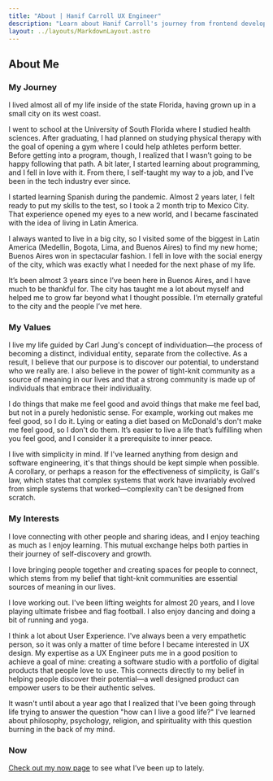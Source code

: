 ```yaml
---
title: "About | Hanif Carroll UX Engineer"
description: "Learn about Hanif Carroll's journey from frontend developer to UX Engineer, his passion for user-centered design, and what drives him to create digital products that bring people together."
layout: ../layouts/MarkdownLayout.astro
---
```


## About Me

### My Journey

I lived almost all of my life inside of the state Florida, having grown up in a small city on its west coast.

I went to school at the University of South Florida where I studied health sciences. After graduating, I had planned on studying physical therapy with the goal of opening a gym where I could help athletes perform better. Before getting into a program, though, I realized that I wasn’t going to be happy following that path. A bit later, I started learning about programming, and I fell in love with it. From there, I self-taught my way to a job, and I’ve been in the tech industry ever since.

I started learning Spanish during the pandemic. Almost 2 years later, I felt ready to put my skills to the test, so I took a 2 month trip to Mexico City. That experience opened my eyes to a new world, and I became fascinated with the idea of living in Latin America.

I always wanted to live in a big city, so I visited some of the biggest in Latin America (Medellin, Bogota, Lima, and Buenos Aires) to find my new home; Buenos Aires won in spectacular fashion. I fell in love with the social energy of the city, which was exactly what I needed for the next phase of my life.

It’s been almost 3 years since I’ve been here in Buenos Aires, and I have much to be thankful for. The city has taught me a lot about myself and helped me to grow far beyond what I thought possible. I’m eternally grateful to the city and the people I’ve met here.

### My Values

I live my life guided by Carl Jung's concept of individuation—the process of becoming a distinct, individual entity, separate from the collective. As a result, I believe that our purpose is to discover our potential, to understand who we really are. I also believe in the power of tight-knit community as a source of meaning in our lives and that a strong community is made up of individuals that embrace their individuality.

I do things that make me feel good and avoid things that make me feel bad, but not in a purely hedonistic sense. For example, working out makes me feel good, so I do it. Lying or eating a diet based on McDonald's don't make me feel good, so I don't do them. It’s easier to live a life that’s fulfilling when you feel good, and I consider it a prerequisite to inner peace.

I live with simplicity in mind. If I've learned anything from design and software engineering, it's that things should be kept simple when possible. A corollary, or perhaps a reason for the effectiveness of simplicity, is Gall's law, which states that complex systems that work have invariably evolved from simple systems that worked—complexity can't be designed from scratch.

### My Interests

I love connecting with other people and sharing ideas, and I enjoy teaching as much as I enjoy learning. This mutual exchange helps both parties in their journey of self-discovery and growth.

I love bringing people together and creating spaces for people to connect, which stems from my belief that tight-knit communities are essential sources of meaning in our lives.

I love working out. I've been lifting weights for almost 20 years, and I love playing ultimate frisbee and flag football. I also enjoy dancing and doing a bit of running and yoga.

I think a lot about User Experience. I've always been a very empathetic person, so it was only a matter of time before I became interested in UX design. My expertise as a UX Engineer puts me in a good position to achieve a goal of mine: creating a software studio with a portfolio of digital products that people love to use. This connects directly to my belief in helping people discover their potential—a well designed product can empower users to be their authentic selves.

It wasn't until about a year ago that I realized that I've been going through life trying to answer the question "how can I live a good life?" I've learned about philosophy, psychology, religion, and spirituality with this question burning in the back of my mind.

### Now

[Check out my now page](/now) to see what I’ve been up to lately.
